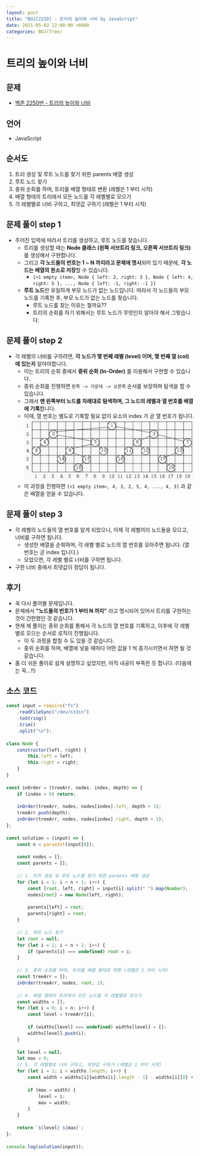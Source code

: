 ```yaml
---
layout: post
title: "BOJ[2250] - 트리의 높이와 너비 by JavaScript"
date: 2021-05-03 22:00:00 +0900
categories: BOJ(Tree)
---
```


# 트리의 높이와 너비

## 문제

- [백준 2250번 - 트리의 높이와 너비](https://www.acmicpc.net/problem/2250)

## 언어

- JavaScript

## 순서도

1. 트리 생성 및 루트 노드를 찾기 위한 parents 배열 생성
2. 루트 노드 찾기
3. 중위 순회를 하며, 트리를 배열 형태로 변환 (레벨은 1 부터 시작)
4. 배열 형태의 트리에서 모든 노드를 각 레벨별로 모으기
5. 각 레벨별로 너비 구하고, 최댓값 구하기 (레벨은 1 부터 시작)

## 문제 풀이 step 1

- 주어진 입력에 따라서 트리를 생성하고, 루트 노드를 찾습니다.
  - 트리를 생성할 때는 **Node 클래스 (왼쪽 서브트리 링크, 오른쪽 서브트리 링크)** 를 생성해서 구현합니다.
  - 그리고 **각 노드들의 번호는 1 ~ N 까지라고 문제에 명시**되어 있기 때문에, **각 노드는 배열의 원소로 저장**할 수 있습니다.
    - `[<1 empty item>, Node { left: 2, right: 3 }, Node { left: 4, right: 5 }, ..., Node { left: -1, right: -1 }]`
  - **루트 노드**란 유일하게 부모 노드가 없는 노드입니다. 따라서 각 노드들의 부모 노드를 기록한 후, 부모 노드가 없는 노드를 찾습니다.
    - 루트 노드를 찾는 이유는 뭘까요??
    - 트리의 순회를 하기 위해서는 루트 노드가 무엇인지 알아야 해서 그렇습니다.

## 문제 풀이 step 2

- 각 레벨의 너비를 구하려면, **각 노드가 몇 번째 레벨 (level) 이며, 몇 번째 열 (col) 에 있는지** 알아야합니다.
  - 이는 트리의 순회 중에서 **중위 순회 (In-Order)** 를 이용해서 구현할 수 있습니다.
  - 중위 순회를 진행하면 `왼쪽 -> 가운데 -> 오른쪽` 순서를 보장하며 탐색을 할 수 있습니다.
  - 그래서 **맨 왼쪽부터 노드를 차례대로 탐색하며, 그 노드의 레벨과 열 번호를 배열에 기록**합니다.
  - 이때, 열 번호는 별도로 기록할 필요 없이 요소의 index 가 곧 열 번호가 됩니다.
    ![백준 2250번 문제 그래프 사진](/public/img/BOJ-Tree/BOJ-2250-1.JPG)
  - 이 과정을 진행하면 `[<1 empty item>, 4, 3, 2, 5, 4, ..., 4, 3]` 과 같은 배열을 얻을 수 있습니다.

## 문제 풀이 step 3

- 각 레벨의 노드들의 열 번호를 알게 되었으니, 이제 각 레벨끼리 노드들을 모으고, 너비를 구하면 됩니다.
  - 생성한 배열을 순회하며, 각 레벨 별로 노드의 열 번호를 모아주면 됩니다. (열 번호는 곧 index 입니다.)
  - 모았으면, 각 레벨 별로 너비를 구하면 됩니다.
- 구한 너비 중에서 최댓값이 정답이 됩니다.

## 후기

- 꼭 다시 풀어볼 문제입니다.
- 문제에서 **"노드들의 번호가 1 부터 N 까지"** 라고 명시되어 있어서 트리를 구현하는 것이 간편했던 것 같습니다.
- 현재 제 풀이는 중위 순회를 통해서 각 노드의 열 번호를 기록하고, 이후에 각 레벨 별로 모으는 순서로 로직이 진행됩니다.
  - 이 두 과정을 합칠 수 도 있을 것 같습니다.
  - 중위 순회를 하며, 배열에 넣을 때마다 어떤 값을 1 씩 증가시키면서 하면 될 것 같습니다.
- 좀 더 쉬운 풀이로 쉽게 설명하고 싶었지만, 아직 내공이 부족한 듯 합니다. (다음에는 꼭...!!)

## 소스 코드

```jsx
const input = require("fs")
	.readFileSync("/dev/stdin")
	.toString()
	.trim()
	.split("\n");

class Node {
	constructor(left, right) {
		this.left = left;
		this.right = right;
	}
}

const inOrder = (treeArr, nodes, index, depth) => {
	if (index < 0) return;

	inOrder(treeArr, nodes, nodes[index].left, depth + 1);
	treeArr.push(depth);
	inOrder(treeArr, nodes, nodes[index].right, depth + 1);
};

const solution = (input) => {
	const n = parseInt(input[0]);

	const nodes = [];
	const parents = [];

	// 1. 트리 생성 및 루트 노드를 찾기 위한 parents 배열 생성
	for (let i = 1; i < n + 1; i++) {
		const [root, left, right] = input[i].split(" ").map(Number);
		nodes[root] = new Node(left, right);

		parents[left] = root;
		parents[right] = root;
	}

	// 2. 루트 노드 찾기
	let root = null;
	for (let i = 1; i < n + 1; i++) {
		if (parents[i] === undefined) root = i;
	}

	// 3. 중위 순회를 하며, 트리를 배열 형태로 변환 (레벨은 1 부터 시작)
	const treeArr = [];
	inOrder(treeArr, nodes, root, 1);

	// 4. 배열 형태의 트리에서 모든 노드를 각 레벨별로 모으기
	const widths = [];
	for (let i = 0; i < n; i++) {
		const level = treeArr[i];

		if (widths[level] === undefined) widths[level] = [];
		widths[level].push(i);
	}

	let level = null;
	let max = 0;
	// 5. 각 레벨별로 너비 구하고, 최댓값 구하기 (레벨은 1 부터 시작)
	for (let i = 1; i < widths.length; i++) {
		const width = widths[i][widths[i].length - 1] - widths[i][0] + 1;

		if (max < width) {
			level = i;
			max = width;
		}
	}

	return `${level} ${max}`;
};

console.log(solution(input));
```

